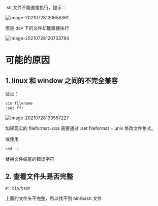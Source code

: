 .sh 文件不能直接执行，提示：

![image-20210728120656361](C:\Users\lenovo\AppData\Roaming\Typora\typora-user-images\image-20210728120656361.png)

但是 dev 下的文件却能直接执行

![image-20210728120733784](C:\Users\lenovo\AppData\Roaming\Typora\typora-user-images\image-20210728120733784.png)



# 可能的原因

## 1. linux 和 window 之间的不完全兼容

验证：

```bash
vim filename
:set ff?
```

![image-20210728133557227](C:\Users\lenovo\AppData\Roaming\Typora\typora-user-images\image-20210728133557227.png)

如果现实的 fileformat=dos 需要通过 :set fileformat = unix 修改文件格式。

或使用

```bash
sed -i  
```

替换文件结尾的错误字符

## 2. 查看文件头是否完整

```shell
#! bin/bash
```

上面的文件头不完整，所以找不到 bin/bash 文件

